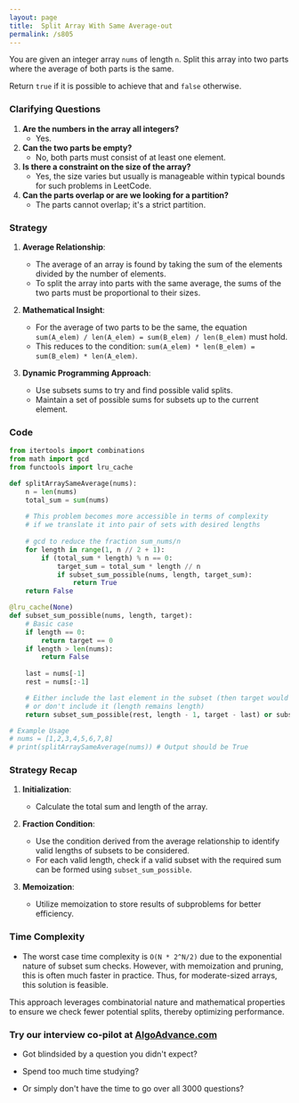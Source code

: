 ```yaml
---
layout: page
title:  Split Array With Same Average-out
permalink: /s805
---
```


You are given an integer array `nums` of length `n`. Split this array into two parts where the average of both parts is the same. 

Return `true` if it is possible to achieve that and `false` otherwise.

### Clarifying Questions

1. **Are the numbers in the array all integers?**
   - Yes.
2. **Can the two parts be empty?**
   - No, both parts must consist of at least one element.
3. **Is there a constraint on the size of the array?**
   - Yes, the size varies but usually is manageable within typical bounds for such problems in LeetCode.
4. **Can the parts overlap or are we looking for a partition?**
   - The parts cannot overlap; it's a strict partition.

### Strategy

1. **Average Relationship**:
    - The average of an array is found by taking the sum of the elements divided by the number of elements.
    - To split the array into parts with the same average, the sums of the two parts must be proportional to their sizes.

2. **Mathematical Insight**:
    - For the average of two parts to be the same, the equation `sum(A_elem) / len(A_elem) = sum(B_elem) / len(B_elem)` must hold.
    - This reduces to the condition: `sum(A_elem) * len(B_elem) = sum(B_elem) * len(A_elem)`.
  
3. **Dynamic Programming Approach**:
    - Use subsets sums to try and find possible valid splits.
    - Maintain a set of possible sums for subsets up to the current element.

### Code

```python
from itertools import combinations
from math import gcd
from functools import lru_cache

def splitArraySameAverage(nums):
    n = len(nums)
    total_sum = sum(nums)
    
    # This problem becomes more accessible in terms of complexity
    # if we translate it into pair of sets with desired lengths
    
    # gcd to reduce the fraction sum_nums/n
    for length in range(1, n // 2 + 1):
        if (total_sum * length) % n == 0:
            target_sum = total_sum * length // n
            if subset_sum_possible(nums, length, target_sum):
                return True
    return False

@lru_cache(None)
def subset_sum_possible(nums, length, target):
    # Basic case
    if length == 0:
        return target == 0
    if length > len(nums):
        return False
    
    last = nums[-1]
    rest = nums[:-1]

    # Either include the last element in the subset (then target would become target-last)
    # or don't include it (length remains length)
    return subset_sum_possible(rest, length - 1, target - last) or subset_sum_possible(rest, length, target)

# Example Usage
# nums = [1,2,3,4,5,6,7,8]
# print(splitArraySameAverage(nums)) # Output should be True
```

### Strategy Recap

1. **Initialization**:
    - Calculate the total sum and length of the array.

2. **Fraction Condition**:
    - Use the condition derived from the average relationship to identify valid lengths of subsets to be considered.
    - For each valid length, check if a valid subset with the required sum can be formed using `subset_sum_possible`.

3. **Memoization**:
    - Utilize memoization to store results of subproblems for better efficiency.

### Time Complexity

- The worst case time complexity is `O(N * 2^N/2)` due to the exponential nature of subset sum checks. However, with memoization and pruning, this is often much faster in practice. Thus, for moderate-sized arrays, this solution is feasible.

This approach leverages combinatorial nature and mathematical properties to ensure we check fewer potential splits, thereby optimizing performance.


### Try our interview co-pilot at [AlgoAdvance.com](https://algoAdvance.com)

- Got blindsided by a question you didn't expect?

- Spend too much time studying?

- Or simply don't have the time to go over all 3000 questions?

